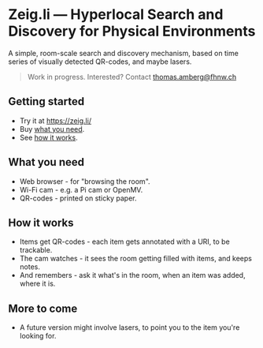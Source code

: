# Zeig.li — Hyperlocal Search and Discovery for Physical Environments
A simple, room-scale search and discovery mechanism, based on time series of visually detected QR-codes, and maybe lasers.

> Work in progress. Interested? Contact thomas.amberg@fhnw.ch
## Getting started
* Try it at https://zeig.li/
* Buy <a href="#what-you-need">what you need</a>.
* See <a href="#how-it-works">how it works</a>.
## What you need
* Web browser - for "browsing the room".
* Wi-Fi cam - e.g. a Pi cam or OpenMV.
* QR-codes - printed on sticky paper.
## How it works
* Items get QR-codes - each item gets annotated with a URI, to be trackable.
* The cam watches - it sees the room getting filled with items, and keeps notes.
* And remembers - ask it what's in the room, when an item was added, where it is.
## More to come
* A future version might involve lasers, to point you to the item you're looking for.
